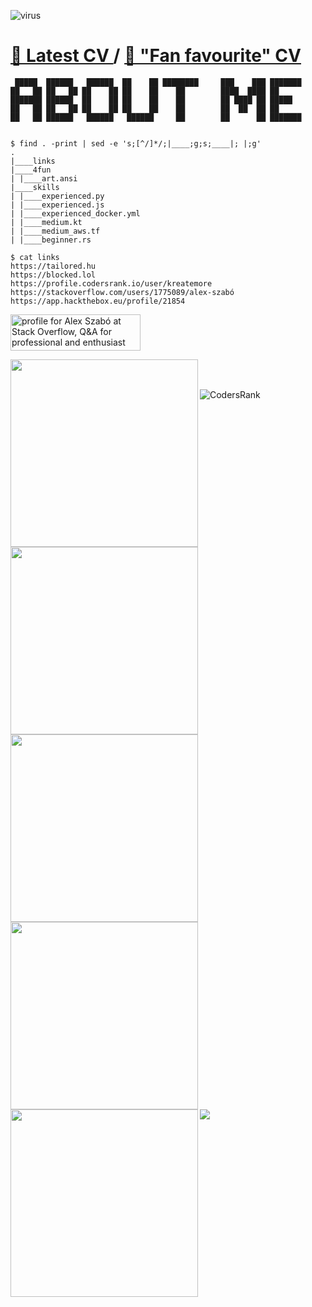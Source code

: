 ![virus](https://user-images.githubusercontent.com/9606801/147938028-be7754dd-b9dd-4fdc-9299-b1384742f394.gif)
# [🦆 Latest CV ](https://tailored.hu/alex_szabo_CV2021.pdf)  / [🥰 "Fan favourite" CV](https://tailored.hu/alex_szabo_cv_en_terminal.pdf)

```
 █████  ██████   ██████  ██    ██ ████████     ███    ███ ███████ 
██   ██ ██   ██ ██    ██ ██    ██    ██        ████  ████ ██      
███████ ██████  ██    ██ ██    ██    ██        ██ ████ ██ █████   
██   ██ ██   ██ ██    ██ ██    ██    ██        ██  ██  ██ ██      
██   ██ ██████   ██████   ██████     ██        ██      ██ ███████ 
                                                                  
 
$ find . -print | sed -e 's;[^/]*/;|____;g;s;____|; |;g'
.
|____links
|____4fun
| |____art.ansi
|____skills
| |____experienced.py
| |____experienced.js
| |____experienced_docker.yml
| |____medium.kt
| |____medium_aws.tf
| |____beginner.rs

$ cat links
https://tailored.hu
https://blocked.lol
https://profile.codersrank.io/user/kreatemore
https://stackoverflow.com/users/1775089/alex-szabó
https://app.hackthebox.eu/profile/21854
```
 
 <a href="https://stackoverflow.com/users/1775089/alex-szab%c3%b3"><img src="https://stackoverflow.com/users/flair/1775089.png?theme=dark" width="208" height="58" alt="profile for Alex Szab&#243; at Stack Overflow, Q&amp;A for professional and enthusiast programmers" title="profile for Alex Szab&#243; at Stack Overflow, Q&amp;A for professional and enthusiast programmers"></a>


<img align=left width=300 src="https://user-images.githubusercontent.com/9606801/147856890-63e30eed-598c-4c08-ac0a-d07617867b3c.png">
<img align=left width=300 src="https://user-images.githubusercontent.com/9606801/147856838-5bce52dc-e89c-44a8-999f-fcf1b544617e.png">
<img align=left width=300 src="https://user-images.githubusercontent.com/9606801/147856840-87707895-011d-4dff-9052-38824d1dd86d.png">
<br /><br />
<img align=left width=300 src="https://user-images.githubusercontent.com/9606801/147856842-8463b98d-61b5-4872-9b4a-9ffaf38d2b8e.png">
<img align=left width=300 src="https://user-images.githubusercontent.com/9606801/147856837-29408b11-d010-43a7-a32e-bcb7ec939611.png">
<img align=left src="https://user-images.githubusercontent.com/9606801/147938036-946d07b9-6859-46dc-a782-6812b0d0f88b.gif">

![CodersRank](https://user-images.githubusercontent.com/9606801/147856134-2480c5c0-05f2-4f5f-84d5-40f6d21a90c3.png)
